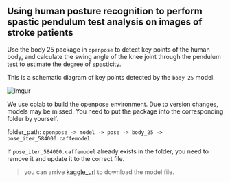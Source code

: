## Using human posture recognition to perform spastic pendulum test analysis on images of stroke patients
Use the body 25 package in ```openpose``` to detect key points of the human body, and calculate the swing angle of the knee joint through the pendulum test to estimate the degree of spasticity.

This is a schematic diagram of key points detected by the ```body 25``` model.

![Imgur](https://i.imgur.com/RK42RdJ.png)

We use colab to build the openpose environment. Due to version changes, models may be missed. You need to put the package into the corresponding folder by yourself.

folder_path: ```openpose -> model -> pose -> body_25 -> pose_iter_584000.caffemodel```

If ```pose_iter_584000.caffemodel``` already exists in the folder, you need to remove it and update it to the correct file.

> you can arrive [kaggle_url](https://www.kaggle.com/datasets/changethetuneman/openpose-model/?select=pose_iter_116000.caffemodel) to download the model file.
